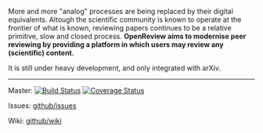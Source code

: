 More and more "analog" processes are being replaced by their digital equivalents. Altough the scientific community is known to operate at the frontier of what is known, reviewing papers continues to be a relative primitive, slow and closed process. **OpenReview aims to modernise peer reviewing by providing a platform in which users may review any (scientific) content.**

It is still under heavy development, and only integrated with arXiv.

------------------------------------

Master: [![Build Status](https://travis-ci.org/open-review/open-review.png?branch=master)](https://travis-ci.org/open-review/open-review)
[![Coverage Status](https://coveralls.io/repos/open-review/open-review/badge.png)](https://coveralls.io/r/open-review/open-review)


Issues: [github/issues](https://github.com/open-review/open-review/issues)

Wiki: [github/wiki](https://github.com/open-review/open-review/wiki)
